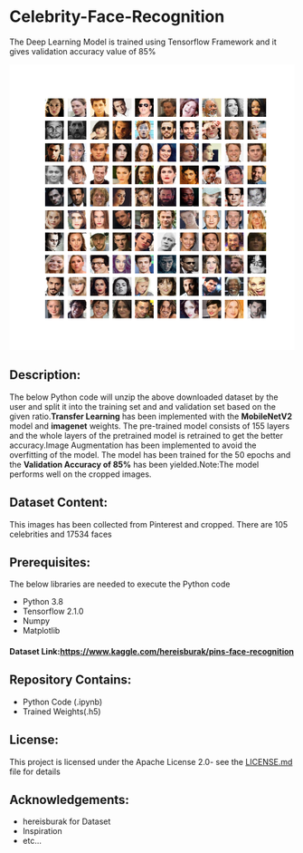 # Celebrity-Face-Recognition
The Deep Learning Model is trained using Tensorflow Framework and it gives validation accuracy value of 85%

![Dataset Images](https://raw.githubusercontent.com/aangfanboy/celebrities_face_recognation_dataset/master/fig.png)

## Description:
The below Python code will unzip the above downloaded dataset by the user and split it into the training set and and validation set based on the given ratio.**Transfer Learning** has been implemented  with the **MobileNetV2** model and **imagenet** weights. The pre-trained model consists of 155 layers and the whole layers of the pretrained model is retrained to get the better accuracy.Image Augmentation has been implemented to avoid the overfitting of the model.
The model has been trained for the 50 epochs and the **Validation Accuracy of 85%** has been yielded.Note:The model performs well on the cropped images.

## Dataset Content:

This images has been collected from Pinterest and cropped. There are 105 celebrities and 17534 faces

## Prerequisites:

The below libraries are needed to execute the Python code

* Python 3.8
* Tensorflow 2.1.0
* Numpy
* Matplotlib

#### Dataset Link:https://www.kaggle.com/hereisburak/pins-face-recognition 

## Repository Contains:
* Python Code (.ipynb)
* Trained Weights(.h5)

## License:

This project is licensed under the Apache License 2.0- see the [LICENSE.md](LICENSE.md) file for details

## Acknowledgements:
* hereisburak for Dataset
* Inspiration
* etc...
